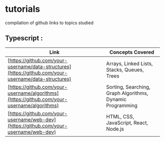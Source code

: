 # tutorials
compilation of github links to topics studied


## Typescript : 

| Link | Concepts Covered |
|------|-----------------|
|[https://github.com/your-username/data-structures](https://github.com/your-username/data-structures) | Arrays, Linked Lists, Stacks, Queues, Trees |
|[https://github.com/your-username/algorithms](https://github.com/your-username/algorithms) | Sorting, Searching, Graph Algorithms, Dynamic Programming |
|[https://github.com/your-username/web-dev](https://github.com/your-username/web-dev) | HTML, CSS, JavaScript, React, Node.js |
